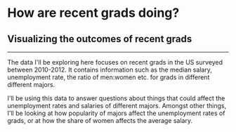 # How are recent grads doing?
## Visualizing the outcomes of recent grads
----------------
The data I'll be exploring here focuses on recent grads in the US surveyed between 2010-2012. It contains information such as the median salary, unemployment rate, the ratio of men:women etc. for grads in different different majors.

I'll be using this data to answer questions about things that could affect the unemployment rates and salaries of different majors. Amongst other things, I'll be looking at how popularity of majors affect the unemployment rates of grads, or at how the share of women affects the average salary.
